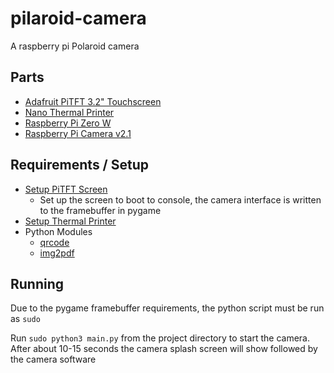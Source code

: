 # pilaroid-camera
A raspberry pi Polaroid camera

## Parts
- [Adafruit PiTFT 3.2" Touchscreen](https://www.adafruit.com/product/2616)
- [Nano Thermal Printer](https://www.adafruit.com/product/2752)
- [Raspberry Pi Zero W](https://www.raspberrypi.org/products/raspberry-pi-zero-w/)
- [Raspberry Pi Camera v2.1](https://www.raspberrypi.org/products/camera-module-v2/)

## Requirements / Setup
- [Setup PiTFT Screen](https://learn.adafruit.com/adafruit-pitft-28-inch-resistive-touchscreen-display-raspberry-pi)
  - Set up the screen to boot to console, the camera interface is written to the framebuffer in pygame
- [Setup Thermal Printer](https://learn.adafruit.com/networked-thermal-printer-using-cups-and-raspberry-pi)
- Python Modules
  - [qrcode](https://pypi.org/project/qrcode/)
  - [img2pdf](https://pypi.org/project/img2pdf/)

## Running
Due to the pygame framebuffer requirements, the python script must be run as `sudo`

Run `sudo python3 main.py` from the project directory to start the camera. After about 10-15 seconds the camera splash screen will show followed by the camera software
